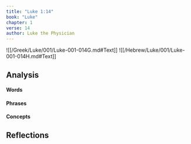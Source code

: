 ```yaml
---
title: "Luke 1:14"
book: "Luke"
chapter: 1
verse: 14
author: Luke the Physician
---
```

![[/Greek/Luke/001/Luke-001-014G.md#Text]]
![[/Hebrew/Luke/001/Luke-001-014H.md#Text]]

## Analysis

#### Words

#### Phrases

#### Concepts

## Reflections
